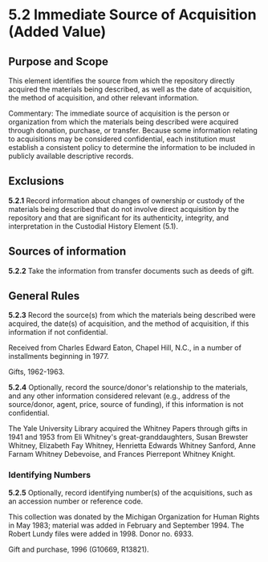 # 5.2 Immediate Source of Acquisition (Added Value)

## Purpose and Scope

This element identifies the source from which the repository directly acquired the materials being described, as well as the date of acquisition, the method of acquisition, and other relevant information.

Commentary: The immediate source of acquisition is the person or organization from which the materials being described were acquired through donation, purchase, or transfer. Because some information relating to acquisitions may be considered confidential, each institution must establish a consistent policy to determine the information to be included in publicly available descriptive records.

## Exclusions

**5.2.1** Record information about changes of ownership or custody of the materials being described that do not involve direct acquisition by the repository and that are significant for its authenticity, integrity, and interpretation in the Custodial History Element (5.1).

## Sources of information

**5.2.2** Take the information from transfer documents such as deeds of gift.

## General Rules

**5.2.3** Record the source(s) from which the materials being described were acquired, the date(s) of acquisition, and the method of acquisition, if this information if not confidential.

<p class="dacs-example">Received from Charles Edward Eaton, Chapel Hill, N.C., in a number of installments beginning in 1977.</p>
<p class="dacs-example">Gifts, 1962-1963.</p>

**5.2.4** Optionally, record the source/donor's relationship to the materials, and any other information considered relevant (e.g., address of the source/donor, agent, price, source of funding), if this information is not confidential.

<p class="dacs-example">The Yale University Library acquired the Whitney Papers through gifts in 1941 and 1953 from Eli Whitney's great-granddaughters, Susan Brewster Whitney, Elizabeth Fay Whitney, Henrietta Edwards Whitney Sanford, Anne Farnam Whitney Debevoise, and Frances Pierrepont Whitney Knight.</p>

### Identifying Numbers

**5.2.5** Optionally, record identifying number(s) of the acquisitions, such as an accession number or reference code.

<p class="dacs-example">This collection was donated by the Michigan Organization for Human Rights in May 1983; material was added in February and September 1994. The Robert Lundy files were added in 1998. Donor no. 6933.</p>
<p class="dacs-example">Gift and purchase, 1996 (G10669, R13821).</p>
